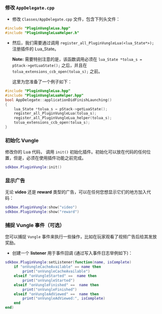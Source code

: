 ### 修改 `AppDelegate.cpp`
* 修改 `Classes/AppDelegate.cpp` 文件，包含下列头文件：
```cpp
#include "PluginVungleLua.hpp"
#include "PluginVungleLuaHelper.h"
```

* 然后，我们需要通过调用 `register_all_PluginVungleLua(<lua_State*>);` 注册插件的 Lua\_State。

  __Note:__ 需要特别注意的是，该函数调用必须在 `lua_State *tolua_s = pStack->getLuaState();` 之后，并且在 `tolua_extensions_ccb_open(tolua_s);` 之前。

    这里为您准备了一个例子如下：
```cpp
#include "PluginVungleLua.hpp"
#include "PluginVungleLuaHelper.hpp"
bool AppDelegate::applicationDidFinishLaunching()
{
	lua_State *tolua_s = pStack->getLuaState();
	register_all_PluginVungleLua(tolua_s);
	register_all_PluginVungleLua_helper(tolua_s);
	tolua_extensions_ccb_open(tolua_s);
}
```

### 初始化 Vungle
修改你的 Lua 代码， 调用 `init()` 初始化插件。初始化可以放在代码的任何位置，但是，必须在使用插件功能之前完成。
```lua
sdkbox.PluginVungle:init()
```

### 显示广告
无论 __video__ 还是 __reward__ 类型的广告，可以在任何您想显示它们的地方加入代码：
```lua
sdkbox.PluginVungle:show("video")
sdkbox.PluginVungle:show("reward")
```

### 捕捉 Vungle 事件（可选）
您可以捕捉 `Vungle` 事件来执行一些操作，比如在玩家观看了视频广告后给其发放奖励。

* 创建一个 __listener__ 用于事件回调 (通过写入事件日志举例如下)：
```lua
sdkbox.PluginVungle:setListener(function(name, isComplete)
    if "onVungleCacheAvailable" == name then
        print("onVungleCacheAvailable")
    elseif "onVungleStarted" ==  name then
        print("onVungleStarted")
    elseif "onVungleFinished" ==  name then
        print("onVungleFinished")
    elseif "onVungleAdViewed" ==  name then
        print("onVungleAdViewed:", isComplete)
    end
end)
```
